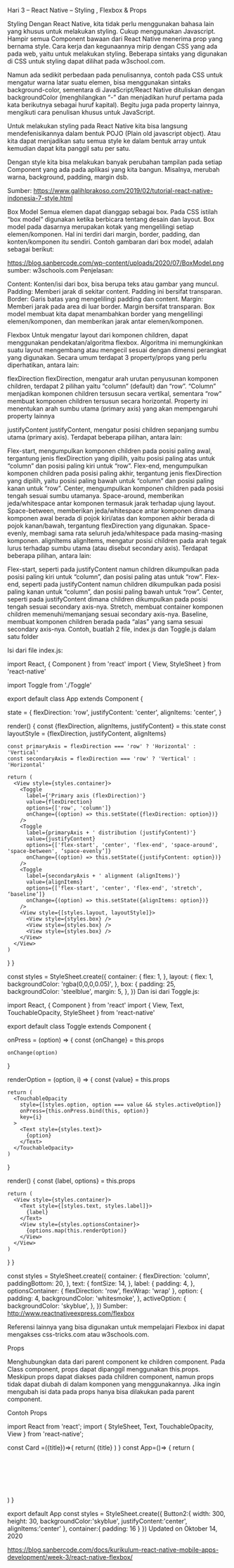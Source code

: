 Hari 3 – React Native – Styling , Flexbox & Props

Styling
Dengan React Native, kita tidak perlu menggunakan bahasa lain yang khusus untuk melakukan styling. Cukup menggunakan Javascript. Hampir semua Component bawaan dari React Native menerima prop yang bernama style. Cara kerja dan kegunaannya mirip dengan CSS yang ada pada web, yaitu untuk melakukan styling. Beberapa sintaks yang digunakan di CSS untuk styling dapat dilihat pada w3school.com.

Namun ada sedikit perbedaan pada penulisannya, contoh pada CSS untuk mengatur warna latar suatu elemen, bisa menggunakan sintaks background-color, sementara di JavaScript/React Native dituliskan dengan backgroundColor (menghilangkan “-” dan menjadikan huruf pertama pada kata berikutnya sebagai huruf kapital). Begitu juga pada property lainnya, mengikuti cara penulisan khusus untuk JavaScript.

Untuk melakukan styling pada React Native kita bisa langsung mendefenisikannya dalam bentuk POJO (Plain old javascript object). Atau kita dapat menjadikan satu semua style ke dalam bentuk array untuk kemudian dapat kita panggil satu per satu.

Dengan style kita bisa melakukan banyak perubahan tampilan pada setiap Component yang ada pada aplikasi yang kita bangun. Misalnya, merubah warna, background, padding, margin dsb.

Sumber: https://www.galihlprakoso.com/2019/02/tutorial-react-native-indonesia-7-style.html

Box Model
Semua elemen dapat dianggap sebagai box. Pada CSS istilah “box model” digunakan ketika berbicara tentang desain dan layout. Box model pada dasarnya merupakan kotak yang mengelilingi setiap elemen/komponen. Hal ini terdiri dari margin, border, padding, dan konten/komponen itu sendiri. Contoh gambaran dari box model, adalah sebagai berikut:

https://blog.sanbercode.com/wp-content/uploads/2020/07/BoxModel.png
sumber: w3schools.com
Penjelasan:

Content: Konten/isi dari box, bisa berupa teks atau gambar yang muncul.
Padding: Memberi jarak di sekitar content. Padding ini bersifat transparan.
Border: Garis batas yang mengelilingi padding dan content.
Margin: Memberi jarak pada area di luar border. Margin bersifat transparan.
Box model membuat kita dapat menambahkan border yang mengelilingi elemen/komponen, dan memberikan jarak antar elemen/komponen.

Flexbox
Untuk mengatur layout dari komponen children, dapat menggunakan pendekatan/algoritma flexbox. Algoritma ini memungkinkan suatu layout mengembang atau mengecil sesuai dengan dimensi perangkat yang digunakan. Secara umum terdapat 3 property/props yang perlu diperhatikan, antara lain:

flexDirection 
flexDirection, mengatur arah urutan penyusunan komponen children, terdapat 2 pilihan yaitu “column” (default) dan “row”. “Column” menjadikan komponen children tersusun secara vertikal, sementara “row” membuat komponen children tersusun secara horizontal. Property ini menentukan arah sumbu utama (primary axis) yang akan mempengaruhi property lainnya

justifyContent
justifyContent, mengatur posisi children sepanjang sumbu utama (primary axis). Terdapat beberapa pilihan, antara lain:

Flex-start, mengumpulkan komponen children pada posisi paling awal, tergantung jenis flexDirection yang dipilih, yaitu posisi paling atas untuk “column” dan posisi paling kiri untuk “row”.
Flex-end, mengumpulkan komponen children pada posisi paling akhir, tergantung jenis flexDirection yang dipilih, yaitu posisi paling bawah untuk “column” dan posisi paling kanan untuk “row”.
Center, mengumpulkan komponen children pada posisi tengah sesuai sumbu utamanya.
Space-around, memberikan jeda/whitespace antar komponen termasuk jarak terhadap ujung layout.
Space-between, memberikan jeda/whitespace antar komponen dimana komponen awal berada di pojok kiri/atas dan komponen akhir berada di pojok kanan/bawah, tergantung flexDirection yang digunakan.
Space-evenly, membagi sama rata seluruh jeda/whitespace pada masing-masing komponen.
alignItems
alignItems, mengatur posisi children pada arah tegak lurus terhadap sumbu utama (atau disebut secondary axis). Terdapat beberapa pilihan, antara lain:

Flex-start, seperti pada justifyContent namun children dikumpulkan pada posisi paling kiri untuk “column”, dan posisi paling atas untuk “row”.
Flex-end, seperti pada justifyContent namun children dikumpulkan pada posisi paling kanan untuk “column”, dan posisi paling bawah untuk “row”.
Center, seperti pada justifyContent dimana children dikumpulkan pada posisi tengah sesuai secondary axis-nya.
Stretch, membuat container komponen children memenuhi/memanjang sesuai secondary axis-nya.
Baseline, membuat komponen children berada pada “alas” yang sama sesuai secondary axis-nya.
Contoh, buatlah 2 file, index.js dan Toggle.js dalam satu folder

Isi dari file index.js:

import React, { Component } from 'react'
import { View, StyleSheet } from 'react-native'

import Toggle from './Toggle'

export default class App extends Component {

  state = {
    flexDirection: 'row',
    justifyContent: 'center',
    alignItems: 'center',
  }

  render() {
    const {flexDirection, alignItems, justifyContent} = this.state
    const layoutStyle = {flexDirection, justifyContent, alignItems}

    const primaryAxis = flexDirection === 'row' ? 'Horizontal' : 'Vertical'
    const secondaryAxis = flexDirection === 'row' ? 'Vertical' : 'Horizontal'

    return (
      <View style={styles.container}>
        <Toggle
          label={'Primary axis (flexDirection)'}
          value={flexDirection}
          options={['row', 'column']}
          onChange={(option) => this.setState({flexDirection: option})}
        />
        <Toggle
          label={primaryAxis + ' distribution (justifyContent)'}
          value={justifyContent}
          options={['flex-start', 'center', 'flex-end', 'space-around', 'space-between', ‘space-evenly’]}
          onChange={(option) => this.setState({justifyContent: option})}
        />
        <Toggle
          label={secondaryAxis + ' alignment (alignItems)'}
          value={alignItems}
          options={['flex-start', 'center', 'flex-end', 'stretch', ‘baseline’]}
          onChange={(option) => this.setState({alignItems: option})}
        />
        <View style={[styles.layout, layoutStyle]}>
          <View style={styles.box} />
          <View style={styles.box} />
          <View style={styles.box} />
        </View>
      </View>
    )
  }
}

const styles = StyleSheet.create({
  container: {
    flex: 1,
  },
  layout: {
    flex: 1,
    backgroundColor: 'rgba(0,0,0,0.05)',
  },
  box: {
    padding: 25,
    backgroundColor: 'steelblue',
    margin: 5,
  },
})
Dan isi dari Toggle.js:

import React, { Component } from 'react'
import { View, Text, TouchableOpacity, StyleSheet } from 'react-native'

export default class Toggle extends Component {

  onPress = (option) => {
    const {onChange} = this.props

    onChange(option)
  }

  renderOption = (option, i) => {
    const {value} = this.props

    return (
      <TouchableOpacity
        style={[styles.option, option === value && styles.activeOption]}
        onPress={this.onPress.bind(this, option)}
        key={i}
      >
        <Text style={styles.text}>
          {option}
        </Text>
      </TouchableOpacity>
    )
  }

  render() {
    const {label, options} = this.props

    return (
      <View style={styles.container}>
        <Text style={[styles.text, styles.label]}>
          {label}
        </Text>
        <View style={styles.optionsContainer}>
          {options.map(this.renderOption)}
        </View>
      </View>
    )
  }
}

const styles = StyleSheet.create({
  container: {
    flexDirection: 'column',
    paddingBottom: 20,
  },
  text: {
    fontSize: 14,
  },
  label: {
    padding: 4,
  },
  optionsContainer: {
    flexDirection: 'row',
    flexWrap: 'wrap'
  },
  option: {
    padding: 4,
    backgroundColor: 'whitesmoke',
  },
  activeOption: {
    backgroundColor: 'skyblue',
  },
})
Sumber: http://www.reactnativeexpress.com/flexbox

Referensi lainnya yang bisa digunakan untuk mempelajari Flexbox ini dapat mengakses css-tricks.com atau w3schools.com.

Props

Menghubungkan data dari parent component ke children component. Pada Class component, props dapat dipanggil menggunakan this.props. Meskipun props dapat diakses pada children component, namun props tidak dapat diubah di dalam komponen yang menggunakannya. Jika ingin mengubah isi data pada props hanya bisa dilakukan pada parent component.

Contoh Props

import React from 'react';
import { StyleSheet, Text, TouchableOpacity, View } from 'react-native';

const Card =({title})=>{
  return(
    <TouchableOpacity style={styles.Button2}>
      <Text>{title}</Text>
    </TouchableOpacity>
  )
}
const App=()=> {
  return (
    <View style={styles.container}>    
        <Card title="monkey"/>    
        <Card title="One Piece"/>  
        <Card title="Naruto"/>   
        <Card title="Saitama"/>    
        <Card title="Dragon ball"/>  
        <Card title="Boku No Hero"/>          
    </View>
  )
}

export default App
const styles = StyleSheet.create({
  Button2:{
    width: 300,
    height: 30,
    backgroundColor:'skyblue',
    justifyContent:'center',
    alignItems:'center'
  },
  container:{
    padding: 16
  }
})
Updated on Oktober 14, 2020

https://blog.sanbercode.com/docs/kurikulum-react-native-mobile-apps-development/week-3/react-native-flexbox/